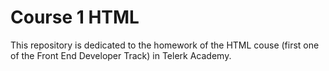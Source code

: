 <h1>Course 1 HTML</h1>

This repository is dedicated to the homework of the HTML couse (first one of the Front End Developer Track) in Telerk Academy.

